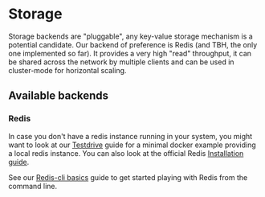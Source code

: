 # Storage

Storage backends are "pluggable", any key-value storage mechanism is a potential candidate. Our backend of preference is Redis (and TBH, the only one implemented so far). It provides a very high "read" throughput, it can be shared across the network by multiple clients and can be used in cluster-mode for horizontal scaling.


## Available backends

### Redis

In case you don't have a redis instance running in your system, you might want to look at our [Testdrive](../guides/testdrive.md) guide for a minimal docker example providing a local redis instance. You can also look at the official Redis [Installation guide](https://redis.io/docs/getting-started/installation/).

See our [Redis-cli basics](../guides/redis.md) guide to get started playing with Redis from the command line.
